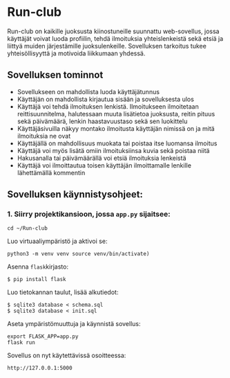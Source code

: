 # Run-club
Run-club on kaikille juoksusta kiinostuneille suunnattu web-sovellus, jossa käyttäjät voivat luoda profiilin, tehdä ilmoituksia yhteislenkeistä sekä etsiä ja liittyä muiden järjestämille juoksulenkeille. Sovelluksen tarkoitus tukee yhteisöllisyyttä ja motivoida liikkumaan yhdessä.


## Sovelluksen tominnot

- Sovellukseen on mahdollista luoda käyttäjätunnus
- Käyttäjän on mahdollista kirjautua sisään ja sovelluksesta ulos
- Käyttäjä voi tehdä ilmoituksen lenkistä. Ilmoitukseen ilmoitetaan reittisuunnitelma, halutessaan muuta lisätietoa juoksusta, reitin pituus sekä päivämäärä, lenkin haastavuustaso sekä sen luokittelu
- Käyttäjäsivuilla näkyy montako ilmoitusta käyttäjän nimissä on ja mitä ilmoituksia ne ovat
- Käyttäjällä on mahdollisuus muokata tai poistaa itse luomansa ilmoitus
- Käyttäjä voi myös lisätä omiin ilmoituksiinsa kuvia sekä poistaa niitä
- Hakusanalla tai päivämäärällä voi etsiä ilmoituksia lenkeistä
- Käyttäjä voi ilmoittautua toisen käyttäjän ilmoittamalle lenkille lähettämällä kommentin

## Sovelluksen käynnistysohjeet:

### 1. Siirry projektikansioon, jossa `app.py` sijaitsee:

```
cd ~/Run-club
```

Luo virtuaaliympäristö ja aktivoi se:
```
python3 -m venv venv source venv/bin/activate)
```

Asenna `flask`kirjasto:
```
$ pip install flask
```

Luo tietokannan taulut, lisää alkutiedot:
```
$ sqlite3 database < schema.sql
$ sqlite3 database < init.sql
```

Aseta ympäristömuuttuja ja käynnistä sovellus:
```
export FLASK_APP=app.py
flask run
```

Sovellus on nyt käytettävissä osoitteessa:
```
http://127.0.0.1:5000
```

